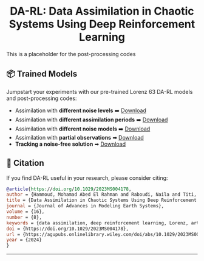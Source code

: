 <div align="center">

# DA-RL: Data Assimilation in Chaotic Systems Using Deep Reinforcement Learning 

</div>


This is a placeholder for the post-processing codes

## 📦 Trained Models
Jumpstart your experiments with our pre-trained Lorenz 63 DA-RL models and post-processing codes:

- Assimilation with **different noise levels** ➡️ [Download](https://drive.google.com/drive/folders/1gEbldbMDVeXaeojfXrJDiwHZls8X_WvV?usp=sharing)
- Assimilation with **different assimilation periods** ➡️ [Download](https://drive.google.com/drive/folders/1S3ye9UGriHMhVqNjMxtQqHX-WNwIQmtr?usp=sharing)
- Assimilation with **different noise models** ➡️ [Download](https://drive.google.com/drive/folders/1Lq_1MXG8BL-diuD9NNijLscBYmtebr5v?usp=sharing)
- Assimilation with **partial observations** ➡ [Download](https://drive.google.com/drive/folders/15lKlQQhBI3t8Q7PCGdL_ztnW6fjdD0Yx?usp=sharing) 
- **Tracking a noise-free solution** ➡ [Download](https://drive.google.com/drive/folders/1wndSifaIQhEe0yVjwlN9cafStPDLmklO?usp=sharing) 


## 📖 Citation
If you find DA-RL useful in your research, please consider citing:

```bibtex
@article{https://doi.org/10.1029/2023MS004178,
author = {Hammoud, Mohamad Abed El Rahman and Raboudi, Naila and Titi, Edriss S. and Knio, Omar and Hoteit, Ibrahim},
title = {Data Assimilation in Chaotic Systems Using Deep Reinforcement Learning},
journal = {Journal of Advances in Modeling Earth Systems},
volume = {16},
number = {8},
keywords = {data assimilation, deep reinforcement learning, Lorenz, artificial intelligence, control, chaos},
doi = {https://doi.org/10.1029/2023MS004178},
url = {https://agupubs.onlinelibrary.wiley.com/doi/abs/10.1029/2023MS004178},
year = {2024}
}

```

---